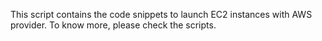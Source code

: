 This script contains the code snippets to launch EC2 instances with AWS provider. To know more, please check the scripts.
